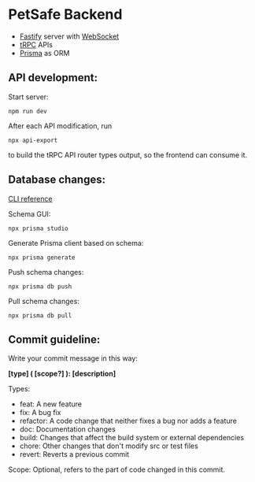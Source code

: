 # PetSafe Backend

- [Fastify](https://fastify.dev/docs/latest/) server with [WebSocket](https://github.com/fastify/fastify-websocket)
- [tRPC](https://trpc.io/docs) APIs
- [Prisma](https://www.prisma.io/docs/getting-started) as ORM

## API development:
Start server:
```
npm run dev
```

After each API modification, run
```
npx api-export
```
to build the tRPC API router types output, so the frontend can consume it.

## Database changes:

[CLI reference](https://www.prisma.io/docs/reference/api-reference/command-reference)

Schema GUI:
```
npx prisma studio
```
Generate Prisma client based on schema:
```
npx prisma generate
```

Push schema changes:
```
npx prisma db push
```

Pull schema changes:
```
npx prisma db pull
```

## Commit guideline:

Write your commit message in this way:

**[type] ( [scope?] ): [description]**

Types:
- feat: A new feature
- fix: A bug fix
- refactor: A code change that neither fixes a bug nor adds a feature
- doc: Documentation changes
- build: Changes that affect the build system or external dependencies
- chore: Other changes that don\'t modify src or test files
- revert: Reverts a previous commit

Scope: Optional, refers to the part of code changed in this commit.